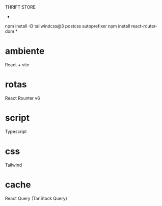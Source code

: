 THRIFT STORE

*
npm install -D tailwindcss@3 postcss autoprefixer
npm install react-router-dom
*

# ambiente
React + vite

# rotas
React Rounter v6

# script
Typescript

# css
Tailwind

# cache
React Query (TanStack Query)